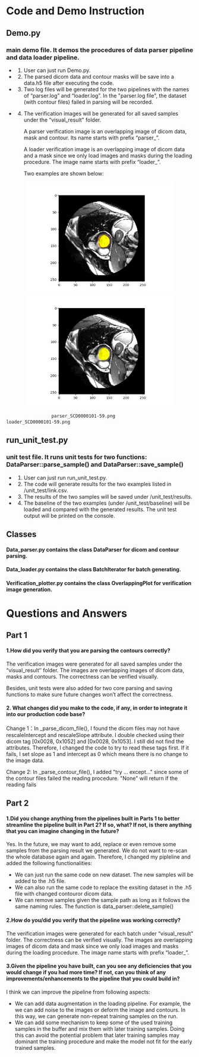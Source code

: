 # Code and Demo Instruction

## Demo.py
### main demo file. It demos the procedures of data parser pipeline and data loader pipeline. 

- 1. User can just run Demo.py.

- 2. The parsed dicom data and contour masks will be save into a data.h5 file after executing the code.

- 3. Two log files will be generated for the two pipelines with the names of “parser.log” and “loader.log”. In the "parser.log file", the dataset (with contour files) failed in parsing will be recorded.

- 4. The verification images will be generated for all saved samples under the “visual_result" folder. 

     A parser verification image is an overlapping image of dicom data, mask and contour. Its name starts with prefix “parser_”. 

     A loader verification image is an overlapping image of dicom data and a mask since we only load images and masks during the loading procedure. The image name starts with prefix “loader_”. 
     
     Two examples are shown below:

<p align="center">
  <img src=https://github.com/zhangpin10/CodingChallengePhase1/blob/master/visual_results/parser_SCD0000101-59.png width="400" title="parser_SCD0000101-59.png">
  <img src=https://github.com/zhangpin10/CodingChallengePhase1/blob/master/visual_results/loader_SCD0000101-59.png width="400" alt="loader_SCD0000101-59.png">
</p>

                     parser_SCD0000101-59.png                                loader_SCD0000101-59.png



## run_unit_test.py
### unit test file. It runs unit tests for two functions: DataParser::parse_sample() and DataParser::save_sample() 

- 1. User can just run run_unit_test.py.

- 2. The code will generate results for the two examples listed in /unit_test/link.csv.

- 3. The results of the two samples will be saved under /unit_test/results.

- 4. The baseline of the two examples (under /unit_test/baseline) will be loaded and compared with the generated results. The unit test output will be printed on the console. 

## Classes 
#### Data_parser.py contains the class DataParser for dicom and contour parsing.
#### Data_loader.py contains the class BatchIterator for batch generating.
#### Verification_plotter.py contains the class OverlappingPlot for verification image generation.


# Questions and Answers

## Part 1

#### 1.How did you verify that you are parsing the contours correctly?

   The verification images were generated for all saved samples under the “visual_result‘’ folder. The images are overlapping images of dicom data, masks and contours. The correctness can be verified visually.

   Besides, unit tests were also added for two core parsing and saving functions to make sure future changes won’t affect the correctness. 
    
    
#### 2. What changes did you make to the code, if any, in order to integrate it into our production code base? 
 
   Change 1：In _parse_dicom_file(), I found the dicom files may not have rescaleIntercept and rescaleSlope attribute. I double checked using their dicom tag [0x0028, 0x1052] and [0x0028, 0x1053]. I still did not find the attributes. Therefore, I changed the code to try to read these tags first. If it fails, I set slope as 1 and intercept as 0 which means there is no change to the image data.

   Change 2: In _parse_contour_file(), I added "try ... except..." since some of the contour files failed the reading procedure. "None" will return if the reading fails

## Part 2

#### 1.Did you change anything from the pipelines built in Parts 1 to better streamline the pipeline built in Part 2? If so, what? If not, is there anything that you can imagine changing in the future?

   Yes. In the future, we may want to add, replace or even remove some samples from the parsing result we generated. We do not want to re-scan the whole database again and again. Therefore, I changed my pipleline and added the following functionalities:
- We can just run the same code on new dataset. The new samples will be added to the .h5 file.
- We can also run the same code to replace the exsiting dataset in the .h5 file with changed contouror dicom data.
- We can remove samples given the sample path as long as it follows the same naming rules. The function is data_parser::delete_sample()

#### 2.How do you/did you verify that the pipeline was working correctly?

   The verification images were generated for each batch under “visual_result" folder. The correctness can be verified visually. The images are overlapping images of dicom data and mask since we only load images and masks during the loading procedure. The image name starts with prefix “loader_”.

#### 3.Given the pipeline you have built, can you see any deficiencies that you would change if you had more time? If not, can you think of any improvements/enhancements to the pipeline that you could build in?

   I think we can improve the pipeline from following aspects:
- We can add data augmentation in the loading pipeline. For example, the we can add noise to the images or deform the image and contours. In this way, we can generate non-repeat training samples on the run.
- We can add some mechanism to keep some of the used training samples in the buffer and mix them with later training samples. Doing this can avoid the potential problem that later training samples may dominant the training procedure and make the model not fit for the early trained samples.

